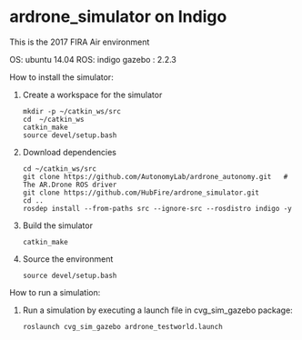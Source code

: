 ardrone_simulator on Indigo
=============
This is the 2017 FIRA Air environment

OS: ubuntu 14.04
ROS: indigo
gazebo : 2.2.3

How to install the simulator:

1. Create a workspace for the simulator

    ```
    mkdir -p ~/catkin_ws/src
    cd  ~/catkin_ws
    catkin_make
    source devel/setup.bash
    ```

2. Download dependencies

    ```
    cd ~/catkin_ws/src
    git clone https://github.com/AutonomyLab/ardrone_autonomy.git	# The AR.Drone ROS driver
    git clone https://github.com/HubFire/ardrone_simulator.git
    cd ..
    rosdep install --from-paths src --ignore-src --rosdistro indigo -y
    ```
3. Build the simulator

    ```
    catkin_make
    ```
4. Source the environment

    ```
    source devel/setup.bash
    ```
How to run a simulation:

1. Run a simulation by executing a launch file in cvg_sim_gazebo package:

    ```
    roslaunch cvg_sim_gazebo ardrone_testworld.launch
    ```
